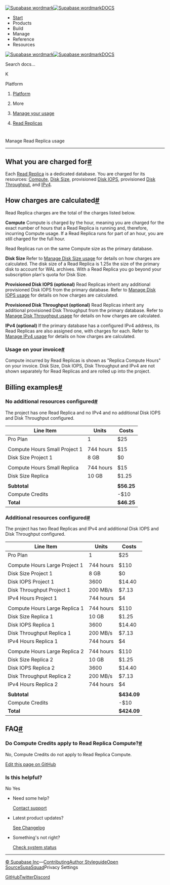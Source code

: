 [![Supabase wordmark](https://supabase.com/docs/_next/image?url=%2Fdocs%2Fsupabase-dark.svg&w=256&q=75&dpl=dpl_5BYG5BkQhU19GEfZfhcgAbeGcRQo)![Supabase wordmark](https://supabase.com/docs/_next/image?url=%2Fdocs%2Fsupabase-light.svg&w=256&q=75&dpl=dpl_5BYG5BkQhU19GEfZfhcgAbeGcRQo)DOCS](https://supabase.com/docs)

-   [Start](https://supabase.com/docs/guides/getting-started)
-   Products
-   Build
-   Manage
-   Reference
-   Resources

[![Supabase wordmark](https://supabase.com/docs/_next/image?url=%2Fdocs%2Fsupabase-dark.svg&w=256&q=75&dpl=dpl_5BYG5BkQhU19GEfZfhcgAbeGcRQo)![Supabase wordmark](https://supabase.com/docs/_next/image?url=%2Fdocs%2Fsupabase-light.svg&w=256&q=75&dpl=dpl_5BYG5BkQhU19GEfZfhcgAbeGcRQo)DOCS](https://supabase.com/docs)

Search docs...

K

Platform

1.  [Platform](https://supabase.com/docs/guides/platform)

3.  More

5.  [Manage your usage](https://supabase.com/docs/guides/platform/manage-your-usage)

7.  [Read Replicas](https://supabase.com/docs/guides/platform/manage-your-usage/read-replicas)

# 

Manage Read Replica usage

* * *

## What you are charged for[#](#what-you-are-charged-for)

Each [Read Replica](https://supabase.com/docs/guides/platform/read-replicas) is a dedicated database. You are charged for its resources: [Compute](https://supabase.com/docs/guides/platform/compute-and-disk#compute), [Disk Size](https://supabase.com/docs/guides/platform/database-size#disk-size), provisioned [Disk IOPS](https://supabase.com/docs/guides/platform/compute-and-disk#provisioned-disk-throughput-and-iops), provisioned [Disk Throughput](https://supabase.com/docs/guides/platform/compute-and-disk#provisioned-disk-throughput-and-iops), and [IPv4](https://supabase.com/docs/guides/platform/ipv4-address).

## How charges are calculated[#](#how-charges-are-calculated)

Read Replica charges are the total of the charges listed below.

**Compute** Compute is charged by the hour, meaning you are charged for the exact number of hours that a Read Replica is running and, therefore, incurring Compute usage. If a Read Replica runs for part of an hour, you are still charged for the full hour.

Read Replicas run on the same Compute size as the primary database.

**Disk Size** Refer to [Manage Disk Size usage](https://supabase.com/docs/guides/platform/manage-your-usage/disk-size) for details on how charges are calculated. The disk size of a Read Replica is 1.25x the size of the primary disk to account for WAL archives. With a Read Replica you go beyond your subscription plan's quota for Disk Size.

**Provisioned Disk IOPS (optional)** Read Replicas inherit any additional provisioned Disk IOPS from the primary database. Refer to [Manage Disk IOPS usage](https://supabase.com/docs/guides/platform/manage-your-usage/disk-iops) for details on how charges are calculated.

**Provisioned Disk Throughput (optional)** Read Replicas inherit any additional provisioned Disk Throughput from the primary database. Refer to [Manage Disk Throughput usage](https://supabase.com/docs/guides/platform/manage-your-usage/disk-throughput) for details on how charges are calculated.

**IPv4 (optional)** If the primary database has a configured IPv4 address, its Read Replicas are also assigned one, with charges for each. Refer to [Manage IPv4 usage](https://supabase.com/docs/guides/platform/manage-your-usage/ipv4) for details on how charges are calculated.

### Usage on your invoice[#](#usage-on-your-invoice)

Compute incurred by Read Replicas is shown as "Replica Compute Hours" on your invoice. Disk Size, Disk IOPS, Disk Throughput and IPv4 are not shown separately for Read Replicas and are rolled up into the project.

## Billing examples[#](#billing-examples)

### No additional resources configured[#](#no-additional-resources-configured)

The project has one Read Replica and no IPv4 and no additional Disk IOPS and Disk Throughput configured.

| Line Item | Units | Costs |
| --- | --- | --- |
| Pro Plan | 1 | $25 |
|  |  |  |
| Compute Hours Small Project 1 | 744 hours | $15 |
| Disk Size Project 1 | 8 GB | $0 |
|  |  |  |
| Compute Hours Small Replica | 744 hours | $15 |
| Disk Size Replica | 10 GB | $1.25 |
|  |  |  |
| **Subtotal** |  | **$56.25** |
| Compute Credits |  | \-$10 |
| **Total** |  | **$46.25** |

### Additional resources configured[#](#additional-resources-configured)

The project has two Read Replicas and IPv4 and additional Disk IOPS and Disk Throughput configured.

| Line Item | Units | Costs |
| --- | --- | --- |
| Pro Plan | 1 | $25 |
|  |  |  |
| Compute Hours Large Project 1 | 744 hours | $110 |
| Disk Size Project 1 | 8 GB | $0 |
| Disk IOPS Project 1 | 3600 | $14.40 |
| Disk Throughput Project 1 | 200 MB/s | $7.13 |
| IPv4 Hours Project 1 | 744 hours | $4 |
|  |  |  |
| Compute Hours Large Replica 1 | 744 hours | $110 |
| Disk Size Replica 1 | 10 GB | $1.25 |
| Disk IOPS Replica 1 | 3600 | $14.40 |
| Disk Throughput Replica 1 | 200 MB/s | $7.13 |
| IPv4 Hours Replica 1 | 744 hours | $4 |
|  |  |  |
| Compute Hours Large Replica 2 | 744 hours | $110 |
| Disk Size Replica 2 | 10 GB | $1.25 |
| Disk IOPS Replica 2 | 3600 | $14.40 |
| Disk Throughput Replica 2 | 200 MB/s | $7.13 |
| IPv4 Hours Replica 2 | 744 hours | $4 |
|  |  |  |
| **Subtotal** |  | **$434.09** |
| Compute Credits |  | \-$10 |
| **Total** |  | **$424.09** |

## FAQ[#](#faq)

### Do Compute Credits apply to Read Replica Compute?[#](#do-compute-credits-apply-to-read-replica-compute)

No, Compute Credits do not apply to Read Replica Compute.

[Edit this page on GitHub](https://github.com/supabase/supabase/blob/master/apps/docs/content/guides/platform/manage-your-usage/read-replicas.mdx)

### Is this helpful?

No Yes

-   Need some help?
    
    [Contact support](https://supabase.com/support)
-   Latest product updates?
    
    [See Changelog](https://supabase.com/changelog)
-   Something's not right?
    
    [Check system status](https://status.supabase.com/)

* * *

[© Supabase Inc](https://supabase.com/)—[Contributing](https://github.com/supabase/supabase/blob/master/apps/docs/DEVELOPERS.md)[Author Styleguide](https://github.com/supabase/supabase/blob/master/apps/docs/CONTRIBUTING.md)[Open Source](https://supabase.com/open-source)[SupaSquad](https://supabase.com/supasquad)Privacy Settings

[GitHub](https://github.com/supabase/supabase)[Twitter](https://twitter.com/supabase)[Discord](https://discord.supabase.com/)